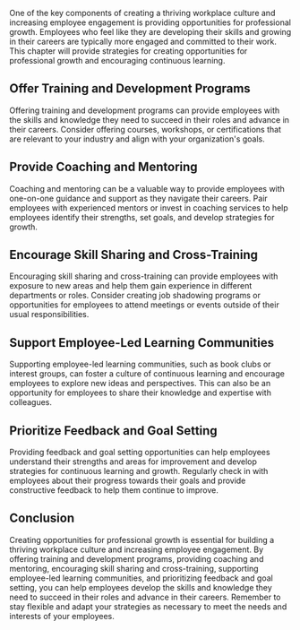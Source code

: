 
One of the key components of creating a thriving workplace culture and increasing employee engagement is providing opportunities for professional growth. Employees who feel like they are developing their skills and growing in their careers are typically more engaged and committed to their work. This chapter will provide strategies for creating opportunities for professional growth and encouraging continuous learning.

Offer Training and Development Programs
---------------------------------------

Offering training and development programs can provide employees with the skills and knowledge they need to succeed in their roles and advance in their careers. Consider offering courses, workshops, or certifications that are relevant to your industry and align with your organization's goals.

Provide Coaching and Mentoring
------------------------------

Coaching and mentoring can be a valuable way to provide employees with one-on-one guidance and support as they navigate their careers. Pair employees with experienced mentors or invest in coaching services to help employees identify their strengths, set goals, and develop strategies for growth.

Encourage Skill Sharing and Cross-Training
------------------------------------------

Encouraging skill sharing and cross-training can provide employees with exposure to new areas and help them gain experience in different departments or roles. Consider creating job shadowing programs or opportunities for employees to attend meetings or events outside of their usual responsibilities.

Support Employee-Led Learning Communities
-----------------------------------------

Supporting employee-led learning communities, such as book clubs or interest groups, can foster a culture of continuous learning and encourage employees to explore new ideas and perspectives. This can also be an opportunity for employees to share their knowledge and expertise with colleagues.

Prioritize Feedback and Goal Setting
------------------------------------

Providing feedback and goal setting opportunities can help employees understand their strengths and areas for improvement and develop strategies for continuous learning and growth. Regularly check in with employees about their progress towards their goals and provide constructive feedback to help them continue to improve.

Conclusion
----------

Creating opportunities for professional growth is essential for building a thriving workplace culture and increasing employee engagement. By offering training and development programs, providing coaching and mentoring, encouraging skill sharing and cross-training, supporting employee-led learning communities, and prioritizing feedback and goal setting, you can help employees develop the skills and knowledge they need to succeed in their roles and advance in their careers. Remember to stay flexible and adapt your strategies as necessary to meet the needs and interests of your employees.
